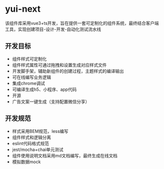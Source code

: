 # yui-next
该组件库采用vue3+ts开发，旨在提供一套可定制化的组件系统，最终结合客户端工具，实现创建项目-设计-开发-自动化测试流水线


## 开发目标
* 组件样式可定制化
* 组件样式属性可通过拖拽和设置生成对应样式文件
* 开发脚手架，辅助新组件的创建过程，主题样式的编译输出
* 可在线编写业务逻辑
* 集成chrome调试
* 可编译生成h5、小程序、app代码
* 开源
* 广告文案一键生成（支持配置微信分享）


## 开发规范
* 样式采用BEM规范，less编写
* 组件样式和逻辑分离
* eslint代码格式规范
* jest/mocha+chai单元测试
* 组件使用说明文档采用md文档编写，最终生成在线文档
* 模拟数据mock

